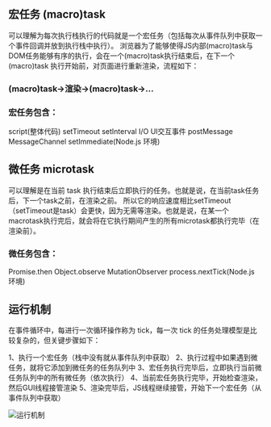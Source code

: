 ## 宏任务 (macro)task
可以理解为每次执行栈执行的代码就是一个宏任务（包括每次从事件队列中获取一个事件回调并放到执行栈中执行）。
浏览器为了能够使得JS内部(macro)task与DOM任务能够有序的执行，会在一个(macro)task执行结束后，在下一个(macro)task 执行开始前，对页面进行重新渲染，流程如下：

### (macro)task->渲染->(macro)task->...

### 宏任务包含：
script(整体代码)
setTimeout
setInterval
I/O
UI交互事件
postMessage
MessageChannel
setImmediate(Node.js 环境)


## 微任务 microtask
可以理解是在当前 task 执行结束后立即执行的任务。也就是说，在当前task任务后，下一个task之前，在渲染之前。
所以它的响应速度相比setTimeout（setTimeout是task）会更快，因为无需等渲染。也就是说，在某一个macrotask执行完后，就会将在它执行期间产生的所有microtask都执行完毕（在渲染前）。

### 微任务包含：
Promise.then
Object.observe
MutationObserver
process.nextTick(Node.js 环境)

## 运行机制
在事件循环中，每进行一次循环操作称为 tick，每一次 tick 的任务处理模型是比较复杂的，但关键步骤如下：

1、执行一个宏任务（栈中没有就从事件队列中获取）
2、执行过程中如果遇到微任务，就将它添加到微任务的任务队列中
3、宏任务执行完毕后，立即执行当前微任务队列中的所有微任务（依次执行）
4、当前宏任务执行完毕，开始检查渲染，然后GUI线程接管渲染
5、渲染完毕后，JS线程继续接管，开始下一个宏任务（从事件队列中获取）

![运行机制](https://pic2.zhimg.com/80/v2-e6dd78c74cb671dd9408c2273308a265_720w.jpg)

<!-- 计时器线程 -->
